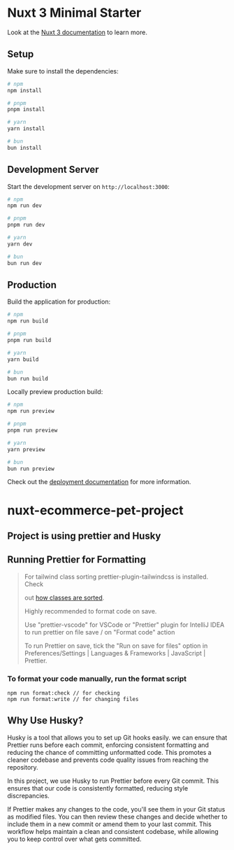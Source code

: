 # Nuxt 3 Minimal Starter

Look at the [Nuxt 3 documentation](https://nuxt.com/docs/getting-started/introduction) to learn more.

## Setup

Make sure to install the dependencies:

```bash
# npm
npm install

# pnpm
pnpm install

# yarn
yarn install

# bun
bun install
```

## Development Server

Start the development server on `http://localhost:3000`:

```bash
# npm
npm run dev

# pnpm
pnpm run dev

# yarn
yarn dev

# bun
bun run dev
```

## Production

Build the application for production:

```bash
# npm
npm run build

# pnpm
pnpm run build

# yarn
yarn build

# bun
bun run build
```

Locally preview production build:

```bash
# npm
npm run preview

# pnpm
pnpm run preview

# yarn
yarn preview

# bun
bun run preview
```

Check out the [deployment documentation](https://nuxt.com/docs/getting-started/deployment) for more information.

# nuxt-ecommerce-pet-project

## Project is using prettier and Husky

## Running Prettier for Formatting

> For tailwind class sorting prettier-plugin-tailwindcss is installed. Check
>
> out [how classes are sorted](https://tailwindcss.com/blog/automatic-class-sorting-with-prettier#how-classes-are-sorted).
>
> Highly recommended to format code on save.
>
> Use "prettier-vscode" for VSCode or "Prettier" plugin for IntelliJ IDEA to run prettier on file save / on "Format
> code" action
>
> To run Prettier on save, tick the "Run on save for files" option in Preferences/Settings | Languages & Frameworks |
> JavaScript | Prettier.

### To format your code manually, run the format script

```
npm run format:check // for checking
npm run format:write // for changing files
```

## Why Use Husky?

Husky is a tool that allows you to set up Git hooks easily.
we can ensure that Prettier runs before each commit, enforcing consistent formatting and reducing the chance of committing unformatted code.
This promotes a cleaner codebase and prevents code quality issues from reaching the repository.

In this project, we use Husky to run Prettier before every Git commit. This ensures that our code is consistently formatted, reducing style discrepancies.

If Prettier makes any changes to the code, you'll see them in your Git status as modified files.
You can then review these changes and decide whether to include them in a new commit or amend them to your last commit.
This workflow helps maintain a clean and consistent codebase, while allowing you to keep control over what gets committed.
